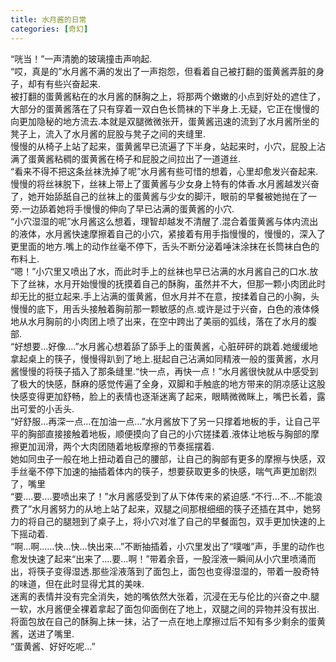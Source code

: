 ```yaml
---
title: 水月酱的日常
categories: [奇幻]
---
```


“咣当！”一声清脆的玻璃撞击声响起\.<br>“哎，真是的”水月酱不满的发出了一声抱怨，但看着自己被打翻的蛋黄酱弄脏的身子，却有有些兴奋起来\.<br>被打翻的蛋黄酱粘在的水月酱的酥胸之上，将那两个嫩嫩的小点到好处的遮住了，大部分的蛋黄酱落在了只有穿着一双白色长筒袜的下半身上\.无疑，它正在慢慢的向更加隐秘的地方流去\.本就是双腿微微张开，蛋黄酱迅速的流到了水月酱所坐的凳子上，流入了水月酱的屁股与凳子之间的夹缝里\.<br>慢慢的从椅子上站了起来，蛋黄酱早已流遍了下半身，站起来时，小穴，屁股上沾满了蛋黄酱粘稠的蛋黄酱在椅子和屁股之间拉出了一道道丝\.<br>“看来不得不把这条丝袜洗掉了呢”水月酱有些可惜的想着，心里却愈发兴奋起来\.慢慢的将丝袜脱下，丝袜上带上了蛋黄酱与少女身上特有的体香\.水月酱越发兴奋了，她开始舔舐自己的丝袜上的蛋黄酱与少女的脚汗，眼前的早餐被她抛在了一旁\.一边舔着她将手慢慢的伸向了早已沾满的蛋黄酱的小穴\.<br>“小穴湿湿的呢”水月酱这么想着，理智却越发不清醒了\.混合着蛋黄酱与体内流出的液体，水月酱快速摩擦着自己的小穴，紧接着有用手指慢慢的，慢慢的，深入了更里面的地方\.嘴上的动作丝毫不停下，舌头不断分泌着唾沫涂抹在长筒袜白色的布料上\.<br>“嗯！”小穴里又喷出了水，而此时手上的丝袜也早已沾满的水月酱自己的口水\.放下了丝袜，水月开始慢慢的抚摸着自己的酥胸，虽然并不大，但那一颗小肉团此时却无比的挺立起来\.手上沾满的蛋黄酱，但水月并不在意，按揉着自己的小胸，头慢慢的底下，用舌头接触着胸前那一颗敏感的点\.或许是过于兴奋，白色的液体倏地从水月胸前的小肉团上喷了出来，在空中跨出了美丽的弧线，落在了水月的腹部\.<br>“好想要…好像…\.”水月酱心想着舔了舔手上的蛋黄酱，心脏砰砰的跳着\.她缓缓地拿起桌上的筷子，慢慢得趴到了地上\.挺起自己沾满如同精液一般的蛋黄酱，水月酱慢慢的将筷子插入了那条缝里\.“快一点，再快一点！”水月酱很快就从中感受到了极大的快感，酥麻的感觉传遍了全身，双脚和手触底的地方带来的阴凉感让这股快感变得更加舒畅，脸上的表情也逐渐迷离了起来，眼睛微微眯上，嘴巴长着，露出可爱的小舌头\.<br>“好舒服…再深一点…在加油一点…”水月酱放下了另一只撑着地板的手，让自己平平的胸部直接接触着地板，顺便摸向了自己的小穴搓揉着\.液体让地板与胸部的摩擦更加润滑，两个大肉团随着地板摩擦的节奏摇摆着\.<br>她如同虫子一般在地上扭动着自己的腰部，让自己的胸部有更多的摩擦与快感，双手丝毫不停下加速的抽插着体内的筷子，想要获取更多的快感，喘气声更加剧烈了，嘴里<br>“要…\.要…\.要喷出来了！”水月酱感受到了从下体传来的紧迫感\.“不行…不…不能浪费了”水月酱努力的从地上站了起来，双腿之间那根细细的筷子还插在其中，她努力的将自己的腿翘到了桌子上，将小穴对准了自己的早餐面包，双手更加快速的上下摇动着\.<br>“啊…啊……快…快…快出来…”不断抽插着，小穴里发出了“噗嗤”声，手里的动作也愈发快速了起来“出来了…\.要…啊！”带着余音，一股淫液一瞬间从小穴里喷涌而出，将筷子变得湿透\.那些淫液落到了面包上，面包也变得湿湿的，带着一股奇特的味道，但在此时显得尤其的美味\.<br>迷离的表情并没有完全消失，她的嘴依然大张着，沉浸在无与伦比的兴奋之中\.腿一软，水月酱便全裸着拿起了面包仰面倒在了地上，双腿之间的异物并没有拔出\.将面包放在自己的酥胸上抹一抹，沾了一点在地上摩擦过后不知有多少剩余的蛋黄酱，送进了嘴里\.<br>“蛋黄酱、好好吃呢…”